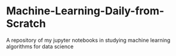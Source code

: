 # Machine-Learning-Daily-from-Scratch
A repository of my jupyter notebooks in studying machine learning algorithms for data science
